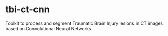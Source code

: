 # tbi-ct-cnn
Toolkit to process and segment Traumatic Brain Injury lesions in CT images based on Convolutional Neural Networks
